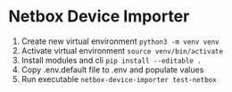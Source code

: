 # Netbox Device Importer

1. Create new virtual environment
```python3 -m venv venv```
2. Activate virtual environment
```source venv/bin/activate```
3. Install modules and cli
```pip install --editable .```
4. Copy .env.default file to .env and populate values
5. Run executable
```netbox-device-importer test-netbox```
